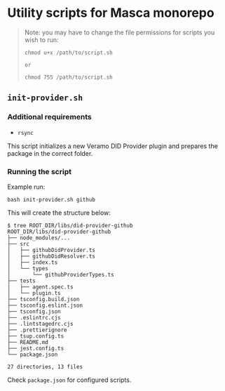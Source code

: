 # Utility scripts for Masca monorepo

> Note: you may have to change the file permissions for scripts you wish to run:
>
> ```
> chmod u+x /path/to/script.sh
>
> or
>
> chmod 755 /path/to/script.sh
>
> ```

## `init-provider.sh`

### Additional requirements
- `rsync`

This script initializes a new Veramo DID Provider plugin and prepares the package in the correct folder.

### Running the script
Example run:

```
bash init-provider.sh github
```

This will create the structure below:

```
$ tree ROOT_DIR/libs/did-provider-github
ROOT_DIR/libs/did-provider-github
├── node_modules/...
├── src
│   ├── githubDidProvider.ts
│   ├── githubDidResolver.ts
│   ├── index.ts
│   └── types
│       └── githubProviderTypes.ts
├── tests
│   ├── agent.spec.ts
│   └── plugin.ts
├── tsconfig.build.json
├── tsconfig.eslint.json
├── tsconfig.json
├── .eslintrc.cjs
├── .lintstagedrc.cjs
├── .prettierignore
├── tsup.config.ts
├── README.md
├── jest.config.ts
└── package.json

27 directories, 13 files
```

Check `package.json` for configured scripts.
